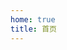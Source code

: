 ```yaml
---
home: true
title: 首页
---
```


<script setup>
import Home from "../../.vitepress/theme/components/home/index.vue"
</script>

<Home />
